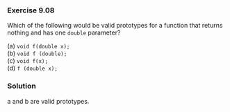 ### Exercise 9.08
Which of the following would be valid prototypes for a function that returns nothing and has one `double` parameter?  

(a) `void f(double x);`  
(b) `void f (double);`  
(c) `void f(x);`  
(d) `f (double x);`

### Solution
a and b are valid prototypes.
